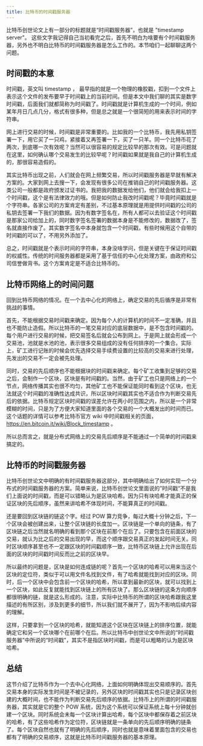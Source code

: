 ```yaml
---
title: 比特币的时间戳服务器
---
```


比特币创世论文上有一部分的标题就是“时间戳服务器”，也就是 "timestamp server"。 这些文字我记得自己当初看完之后，首先不明白为啥要有个时间戳服务器，另外也不明白比特币的时间戳服务器是怎么工作的。本节咱们一起聊聊这两个问题。

## 时间戳的本意

时间戳，英文叫 timestamp ， 最早指的就是一个物理的橡胶戳，扣到一个文件上表示这个文件的发布要早于时间戳上的当前时间。但是本文中我们聊的其实是数字时间戳，后面我们就都简称为时间戳了。时间戳就是计算机生成的一个时间，例如某年月日几点几分，格式有很多种，但是总之就是一个很简短的用来表示时间的字符串。

网上进行交易的时候，时间戳是非常重要的。比如我的一个比特币，我先用私钥签署一下，用它买了一只鸡，紧接着又再签署一下，买了一只羊。同一个比特币花了两次，到底哪一次有效呢？当然可以很容易的规定比较早的那次有效。可是问题就在这里，如何确认哪个交易发生的比较早呢？时间戳如果就是我自己的计算机生成的，那很容易造假的。

其实比特币出现之前，人们就会在网上频繁交易，所以时间戳服务器是早就有解决方案的。大家到网上去搜一下，会发现有很多公司在推销自己的时间戳服务器。这类公司一般都是政府颁发过证书的。我把我的数据发给他们，他们就会给我扣上一个时间戳，这个是有法律效力的哦。但是如何防止我改时间戳呢？毕竟时间戳就是个字符串。各家公司的方案肯定有差别，不过基本原理就是用提供时间戳的公司的私钥去签署一下我们的数据。因为有数字签名在，所有人都可以去验证这个时间戳是那家公司给加上的，同时数字签名签署的数据本身是不能修改的，数据改了，签名就直接作废了。其实数字签名中本身就包含一个时间戳，有些时候用这个自带的时间戳的可以了，不用另外添加了。

总之，时间戳就是个表示时间的字符串，本身没啥学问，但是关键在于保证时间戳的权威性。传统的时间服务器都是采用了基于信任的中心化处理方案，由政府和公司信誉做背书。这个方案肯定是不适合比特币的。

## 比特币网络上的时间问题

回到比特币网络的情况。在一个去中心化的网络上，确定交易的先后循序是非常有挑战的事情。

首先，不能根据交易时间戳来确定。因为每个人的计算机的时间不一定准确，并且也不能防止造假。所以比特币的一笔交易对应的底层数据中，是不包含时间戳的。每个用户进行交易的时候，把交易签名后就会公布到网上。于是网上就会形成一个交易池，池就是水池的池，表示很多交易组成的没有任何排序的一个集合。实际上，矿工进行记账的时候会优先选择交易手续费设置的比较高的交易来进行处理，先发出的交易不一定会被先处理。

同时，交易的先后顺序也不能根据块的时间戳来确定。每个矿工收集到足够的交易之后，会制作一个区块，区块是有时间戳的。当然，由于矿工也只是网络上的一个节点，网络传播其实也很不均匀，其他矿工也不能保证能同时看到这个区块，也无法就这个时间戳的准确性达成共识，所以区块时间戳其实也不适合作为判断交易先后的依据。比特币规定区块时间戳的误差允许在两小时范围之内，所以是一个非常模糊的时间，只是为了方便大家知道里面的各个交易的一个大概发出的时间而已。这个话题的详情可以参考比特币官方 wiki 中时间戳相关的页面，https://en.bitcoin.it/wiki/Block_timestamp 。

所以总而言之，就是分布式网络上的交易先后顺序是不能通过一个简单的时间戳来搞定的。

## 比特币的时间戳服务器

比特币创世论文中明确的有时间戳服务器这部分，其中明确给出了如何实现一个分布式的时间戳服务器的方案。简单来说，比特币创世论文里面说的”时间戳“不是我们上面说的时间戳，而是可以错略认为是区块哈希。因为只有块哈希才能真正的保证区块的先后顺序，虽然来讲哈希不体现时间，不能算真正的时间戳。

还是要回到区块链的链这个字。经过 POW 算力竞争，每过大概十分钟之后，下一个区块会被创建出来，让整个区块链的长度加一。区块链是一个单向的链条，有了区块链之后当然就名明确的看到那个区块在前那个在后了。只要包含在前面区块的交易，就认为比之后的交易出现的早，而这个顺序跟交易真正的发起时间无关。同时区块顺序甚至也不一定跟区块的时间戳顺序一致，比特币区块链上允许出现在后面的区块的时间戳时间反而比之前的区块早。

所以最终的问题是，区块是如何连成链的呢？首先一个区块的哈希可以用来当这个区块的定位符，类似于可以用文件名找到文件，有了哈希就能找到对应的区块。同时，后一个区块中会包含前一个区块的哈希，所以拿到最新的区块，就可以找到上一个区块，如此反复就能找到区块链上的所有区块了。那么区块链的这条方向顺序都很明确的链，就是这么形成的。注意，实际中比特币的所谓的区块哈希跟我这里描述的有所区别，涉及到更多的细节，所以我们就不展开了，因为不影响后续内容的理解。

这样，只要拿到一个区块的哈希，就能知道这个区块在区块链上的排序位置，就能确定它和另一个区块哪个在前哪个在后。所以比特币中创世论文中所说的“时间戳服务器”中所说的“时间戳”，其实不是指区块时间戳，而是可以粗略的认为是区块哈希。

## 总结

这节介绍了比特币作为一个去中心化网络，上面如何明确体现出交易顺序的。首先交易本身的实际发生时间是不被记录的，另外区块的时间戳其实也只是记录区块创建的大概时间，也不能作为判断交易先后顺序的依据。比特币上的所谓的时间戳服务器，其实就是它的整个 POW 系统，因为这个系统可以保证系统上每十分钟就创建一个区块。同时系统会未每一个区块计算出哈希，每个区块中都保存着之前区块的哈希，有了这些哈希作为定位符，区块链就是一条单向的先后顺序明确的链条了。每个区块自然也就有了明确的先后顺序，同时也就是意味着里面包含的交易也都有了明确的交易顺序，这就是比特币时间戳服务器的基本原理。
